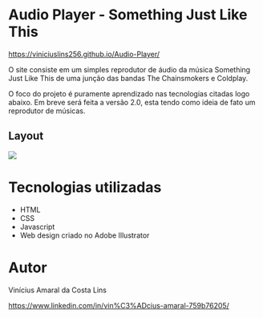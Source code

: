 # Audio Player - Something Just Like This

https://viniciuslins256.github.io/Audio-Player/

O site consiste em um simples reprodutor de áudio da música Something Just Like This de uma
junção das bandas The Chainsmokers e Coldplay.

O foco do projeto é puramente aprendizado nas tecnologias citadas logo abaixo. Em breve será feita
a versão 2.0, esta tendo como ideia de fato um reprodutor de músicas.

## Layout
![](https://github.com/viniciuslins256/Audio-Player/tree/main/assets/Screenshot.png)

# Tecnologias utilizadas

- HTML
- CSS
- Javascript
- Web design criado no Adobe Illustrator

# Autor

Vinícius Amaral da Costa Lins

https://www.linkedin.com/in/vin%C3%ADcius-amaral-759b76205/
